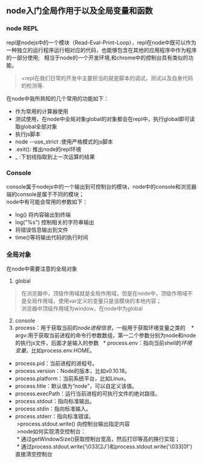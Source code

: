 ## node入门全局作用于以及全局变量和函数  

### node REPL  

repl是nodejs中的一个模块（Read-Eval-Print-Loop），repl在node中既可以作为一种独立的运行程序运行相对应的代码，也能够包含在其他的应用程序中作为程序的一部分使用;  
相当于node的一个开发环境,和chrome中的控制台具有类似的功能。  
>+repl在我们日常的开发中主要担当的就是脚本的调试，测试以及自身代码的检测等.  

在node中我所熟知的几个常用的功能如下：  
* 作为常用的计算器使用   
* 测试使用，在node中全局对象global的对象都会在repl中，执行global即可读取global全部对象  
* 执行js脚本  
* node --use_strict :使用严格模式的js脚本  
* .exit(): 推出node的repl环境  
* _ :下划线指取到上一次运算的结果

### Console  

console属于nodejs中的一个输出到可控制台的模块，node中的console和浏览器端的console是属于不同的模块；  
node中有可能会常用的参数如下：  
* log() 将内容输出到终端  
* log("%s") 控制相关的字符串输出  
* 将错误信息输出到文件  
* time()等将输出代码的执行时间

### 全局对象  

在node中需要注意的全局对象  
1. global
>在浏览器中，顶级作用域就是全局作用域，但是在node中，顶级作用域不是全局作用域，使用var定义的变量只是该模块的本地内容；  
>浏览器中顶级作用域为window，在node中为global
2.  console
3.  process：用于获取当前的*node进程信息*，一般用于获取环境变量之类的  
  * argv:用于获取当前进程的命令行参数数组，第一二个参数分别为node和node的执行js文件，后面才是输入的参数
   * process.env：指向当前shell的*环境变量*，比如process.env.HOME。
  * process.pid：当前进程的进程号。
  * process.version：Node的版本，比如v0.10.18。
  * process.platform：当前系统平台，比如Linux。
  * process.title：默认值为“node”，可以自定义该值。
  * process.execPath：运行当前进程的可执行文件的绝对路径。
  * process.stdout：指向标准输出。
  * process.stdin：指向标准输入。
  * process.stderr：指向标准错误。  
  >process.stdout.write() 向控制台输出指定内容  
  >node如何实现清空控制台：  
  * 通过getWindowSize()获取控制台宽高，然后打印等高的换行实现；  
  * 通过process.stdout.write('\033[2J')和process.stdout.write('\033[0f') 直接清空控制台
  
